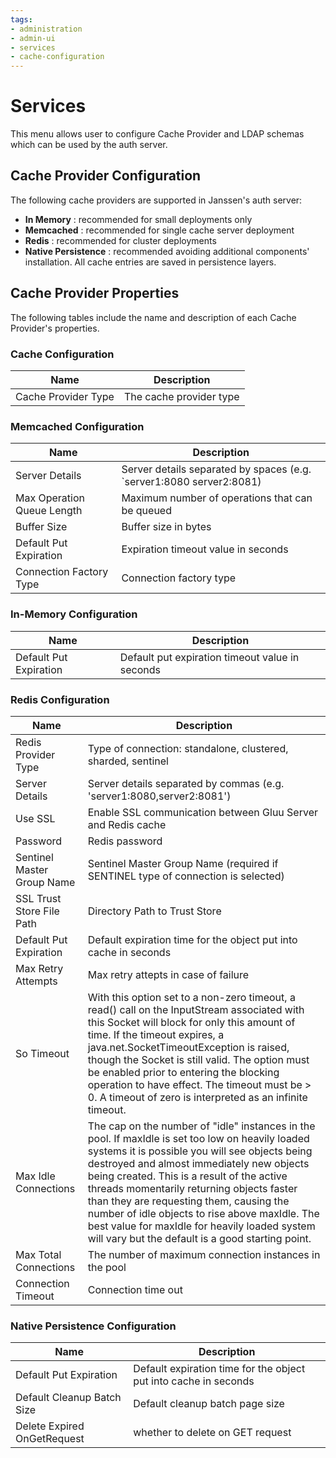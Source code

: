 ```yaml
---
tags:
- administration
- admin-ui
- services
- cache-configuration
---
```

# Services

This menu allows user to configure Cache Provider and LDAP schemas which can be used by the auth server.

## Cache Provider Configuration

The following cache providers are supported in Janssen's auth server:

- **In Memory** : recommended for small deployments only
- **Memcached** : recommended for single cache server deployment
- **Redis** : recommended for cluster deployments
- **Native Persistence** : recommended avoiding additional components' installation. All cache entries are saved in persistence layers.

## Cache Provider Properties

The following tables include the name and description of each Cache Provider's properties.

### Cache Configuration

|Name|Description|
|----|-----------|
|Cache Provider Type|The cache provider type|

### Memcached Configuration

|Name|Description|
|----|-----------|
|Server Details|Server details separated by spaces (e.g. `server1:8080 server2:8081)|
|Max Operation Queue Length|Maximum number of operations that can be queued|
|Buffer Size|Buffer size in bytes|
|Default Put Expiration|Expiration timeout value in seconds|
|Connection Factory Type|Connection factory type|

### In-Memory Configuration

|Name|Description|
|----|-----------|
|Default Put Expiration|Default put expiration timeout value in seconds|

### Redis Configuration

|Name|Description|
|----|-----------|
|Redis Provider Type|Type of connection: standalone, clustered, sharded, sentinel|
|Server Details|Server details separated by commas (e.g. 'server1:8080,server2:8081')|
|Use SSL|Enable SSL communication between Gluu Server and Redis cache|
Password|Redis password|
|Sentinel Master Group Name|Sentinel Master Group Name (required if SENTINEL type of connection is selected)|
|SSL Trust Store File Path|Directory Path to Trust Store|
|Default Put Expiration|Default expiration time for the object put into cache in seconds|
|Max Retry Attempts|Max retry attepts in case of failure|
|So Timeout|With this option set to a non-zero timeout, a read() call on the InputStream associated with this Socket will block for only this amount of time. If the timeout expires, a java.net.SocketTimeoutException is raised, though the Socket is still valid. The option must be enabled prior to entering the blocking operation to have effect. The timeout must be > 0. A timeout of zero is interpreted as an infinite timeout.|
|Max Idle Connections|The cap on the number of \"idle\" instances in the pool. If maxIdle is set too low on heavily loaded systems it is possible you will see objects being destroyed and almost immediately new objects being created. This is a result of the active threads momentarily returning objects faster than they are requesting them, causing the number of idle objects to rise above maxIdle. The best value for maxIdle for heavily loaded system will vary but the default is a good starting point.|
|Max Total Connections|The number of maximum connection instances in the pool|
|Connection Timeout|Connection time out|

### Native Persistence Configuration

|Name|Description|
|----|-----------|
|Default Put Expiration|Default expiration time for the object put into cache in seconds|
|Default Cleanup Batch Size|Default cleanup batch page size|
|Delete Expired OnGetRequest|whether to delete on GET request|